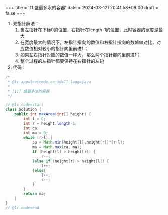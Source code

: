+++
title = '11.盛最多水的容器'
date = 2024-03-12T20:41:58+08:00
draft = false
+++

1.  双指针解法：
    1.  当左指针在下标0的位置，右指针在length-1的位置，此时容器的宽度是最大
    2.  在宽度最大的情况下，左指针指向的数值和右指针指向的数值做对比，对应数值相对较小的指针向里前进1；
    3.  如果左右指针对应的数值一样大，那么两个指针都向里前进1；
    4.  整个过程的左指针都要保持在右指针的左边
2.  代码：

```java
/*
 * @lc app=leetcode.cn id=11 lang=java
 *
 * [11] 盛最多水的容器
 */

// @lc code=start
class Solution {
    public int maxArea(int[] height) {
        int l = 0;
        int r = height.length-1;
        int ca;
        int ma = 0;
        while (r>l) {
            ca = Math.min(height[l],height[r])*(r-l);
            ma = Math.max(ca, ma);
            if (height[l] > height[r]) {
                r--;
            }else if (height[r] > height[l]) {
                l++;
            }else{
                l++;
                r--;
            }
        }
        return ma;
    }
}
// @lc code=end


```